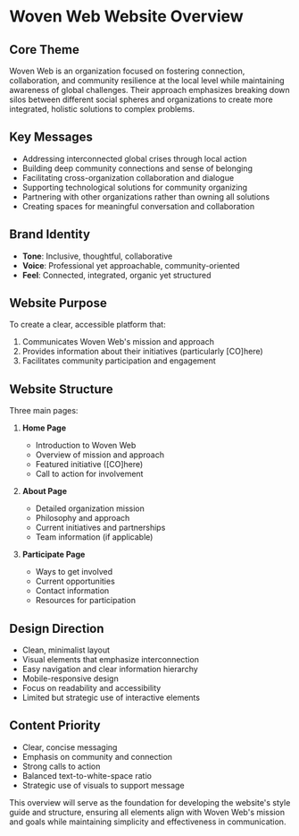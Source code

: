 # Woven Web Website Overview

## Core Theme
Woven Web is an organization focused on fostering connection, collaboration, and community resilience at the local level while maintaining awareness of global challenges. Their approach emphasizes breaking down silos between different social spheres and organizations to create more integrated, holistic solutions to complex problems.

## Key Messages
- Addressing interconnected global crises through local action
- Building deep community connections and sense of belonging
- Facilitating cross-organization collaboration and dialogue
- Supporting technological solutions for community organizing
- Partnering with other organizations rather than owning all solutions
- Creating spaces for meaningful conversation and collaboration

## Brand Identity
- **Tone**: Inclusive, thoughtful, collaborative
- **Voice**: Professional yet approachable, community-oriented
- **Feel**: Connected, integrated, organic yet structured

## Website Purpose
To create a clear, accessible platform that:
1. Communicates Woven Web's mission and approach
2. Provides information about their initiatives (particularly [CO]here)
3. Facilitates community participation and engagement

## Website Structure
Three main pages:
1. **Home Page**
   - Introduction to Woven Web
   - Overview of mission and approach
   - Featured initiative ([CO]here)
   - Call to action for involvement

2. **About Page**
   - Detailed organization mission
   - Philosophy and approach
   - Current initiatives and partnerships
   - Team information (if applicable)

3. **Participate Page**
   - Ways to get involved
   - Current opportunities
   - Contact information
   - Resources for participation

## Design Direction
- Clean, minimalist layout
- Visual elements that emphasize interconnection
- Easy navigation and clear information hierarchy
- Mobile-responsive design
- Focus on readability and accessibility
- Limited but strategic use of interactive elements

## Content Priority
- Clear, concise messaging
- Emphasis on community and connection
- Strong calls to action
- Balanced text-to-white-space ratio
- Strategic use of visuals to support message

This overview will serve as the foundation for developing the website's style guide and structure, ensuring all elements align with Woven Web's mission and goals while maintaining simplicity and effectiveness in communication.